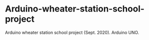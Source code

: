# Arduino-wheater-station-school-project
Arduino wheater station school project (Sept. 2020). Arduino UNO.
